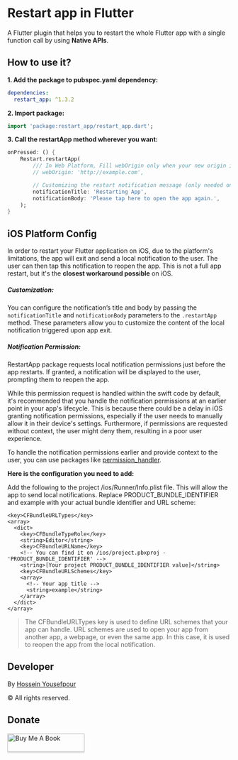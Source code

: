 # Restart app in Flutter


A Flutter plugin that helps you to restart the whole Flutter app with a single function call by using **Native APIs**.


## How to use it?
**1.  Add the package to pubspec.yaml dependency:**

```yaml
dependencies:
  restart_app: ^1.3.2
```

**2. Import package:**

```dart
import 'package:restart_app/restart_app.dart';
```

**3. Call the restartApp method wherever you want:**

```dart
onPressed: () {
	Restart.restartApp(
		/// In Web Platform, Fill webOrigin only when your new origin is different than the app's origin
		// webOrigin: 'http://example.com',

		// Customizing the restart notification message (only needed on iOS)
		notificationTitle: 'Restarting App',
		notificationBody: 'Please tap here to open the app again.',
	);
}
```

## iOS Platform Config
In order to restart your Flutter application on iOS, due to the platform's limitations, the app will exit and send a local notification to the user. The user can then tap this notification to reopen the app.
This is not a full app restart, but it's the **closest workaround possible** on iOS.

##### Customization:
You can configure the notification’s title and body by passing the `notificationTitle` and `notificationBody` parameters to the `.restartApp` method. These parameters allow you to customize the content of the local notification triggered upon app exit.

##### Notification Permission:
RestartApp package requests local notification permissions just before the app restarts. If granted, a notification will be displayed to the user, prompting them to reopen the app. 

While this permission request is handled within the swift code by default, it's recommended that you handle the notification permissions at an earlier point in your app's lifecycle.
This is because there could be a delay in iOS granting notification permissions, especially if the user needs to manually allow it in their device's settings. Furthermore, if permissions are requested without context, the user might deny them, resulting in a poor user experience. 

To handle the notification permissions earlier and provide context to the user, you can use packages like [permission_handler](https://pub.dev/packages/permission_handler "permission_handler").

**Here is the configuration you need to add:**

Add the following to the project /ios/Runner/Info.plist file. This will allow the app to send local notifications. Replace PRODUCT_BUNDLE_IDENTIFIER and example with your actual bundle identifier and URL scheme:

```
<key>CFBundleURLTypes</key>
<array>
  <dict>
    <key>CFBundleTypeRole</key>
    <string>Editor</string>
    <key>CFBundleURLName</key>
	<!-- You can find it on /ios/project.pbxproj - 'PRODUCT_BUNDLE_IDENTIFIER' -->
    <string>[Your project PRODUCT_BUNDLE_IDENTIFIER value]</string>
    <key>CFBundleURLSchemes</key>
    <array>
      <!-- Your app title -->
      <string>example</string>
    </array>
  </dict>
</array>
```

> The CFBundleURLTypes key is used to define URL schemes that your app can handle. URL schemes are used to open your app from another app, a webpage, or even the same app. In this case, it is used to reopen the app from the local notification.


## Developer
By [Hossein Yousefpour](https://gabrimatic.info "Hossein Yousefpour")

&copy; All rights reserved.

## Donate
<a href="https://www.buymeacoffee.com/gabrimatic" target="_blank"><img src="https://www.buymeacoffee.com/assets/img/custom_images/orange_img.png" alt="Buy Me A Book" style="height: 41px !important;width: 174px !important;box-shadow: 0px 3px 2px 0px rgba(190, 190, 190, 0.5) !important;-webkit-box-shadow: 0px 3px 2px 0px rgba(190, 190, 190, 0.5) !important;" ></a>
